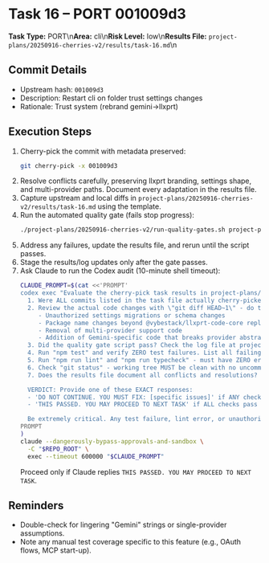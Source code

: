 # Task 16 – PORT 001009d3

**Task Type:** PORT\n**Area:** cli\n**Risk Level:** low\n**Results File:** `project-plans/20250916-cherries-v2/results/task-16.md`\n
## Commit Details
- Upstream hash: `001009d3`
- Description: Restart cli on folder trust settings changes
- Rationale: Trust system (rebrand gemini->llxprt)

## Execution Steps
1. Cherry-pick the commit with metadata preserved:
   ```bash
   git cherry-pick -x 001009d3
   ```
2. Resolve conflicts carefully, preserving llxprt branding, settings shape, and multi-provider paths. Document every adaptation in the results file.
3. Capture upstream and local diffs in `project-plans/20250916-cherries-v2/results/task-16.md` using the template.
4. Run the automated quality gate (fails stop progress):
   ```bash
   ./project-plans/20250916-cherries-v2/run-quality-gates.sh project-plans/20250916-cherries-v2/results/task-16.md
   ```
5. Address any failures, update the results file, and rerun until the script passes.
6. Stage the results/log updates only after the gate passes.
7. Ask Claude to run the Codex audit (10-minute shell timeout):
   ```bash
   CLAUDE_PROMPT=$(cat <<'PROMPT'
   codex exec "Evaluate the cherry-pick task results in project-plans/20250916-cherries-v2/results/task-16.md. Check:
     1. Were ALL commits listed in the task file actually cherry-picked? Use \"git log --oneline -n 1\" to verify. List any missing commits.
     2. Review the actual code changes with \"git diff HEAD~1\" - do they match what the task intended? Check for:
        - Unauthorized settings migrations or schema changes
        - Package name changes beyond @vybestack/llxprt-code-core replacements
        - Removal of multi-provider support code
        - Addition of Gemini-specific code that breaks provider abstraction
     3. Did the quality gate script pass? Check the log file at project-plans/20250916-cherries-v2/.quality-logs/task-16 for any failures.
     4. Run "npm test" and verify ZERO test failures. List all failing tests if any.
     5. Run "npm run lint" and "npm run typecheck" - must have ZERO errors.
     6. Check "git status" - working tree MUST be clean with no uncommitted changes.
     7. Does the results file document all conflicts and resolutions?

     VERDICT: Provide one of these EXACT responses:
     - 'DO NOT CONTINUE. YOU MUST FIX: [specific issues]' if ANY check fails
     - 'THIS PASSED. YOU MAY PROCEED TO NEXT TASK' if ALL checks pass

     Be extremely critical. Any test failure, lint error, or unauthorized change means DO NOT CONTINUE."
   PROMPT
   )
   claude --dangerously-bypass-approvals-and-sandbox \
     -C "$REPO_ROOT" \
     exec --timeout 600000 "$CLAUDE_PROMPT"
   ```
   Proceed only if Claude replies `THIS PASSED. YOU MAY PROCEED TO NEXT TASK`.



## Reminders
- Double-check for lingering "Gemini" strings or single-provider assumptions.
- Note any manual test coverage specific to this feature (e.g., OAuth flows, MCP start-up).

